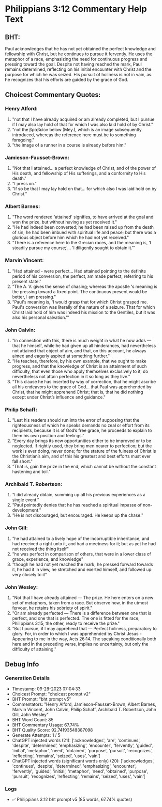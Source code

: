 # Philippians 3:12 Commentary Help Text

## BHT:
Paul acknowledges that he has not yet obtained the perfect knowledge and fellowship with Christ, but he continues to pursue it fervently. He uses the metaphor of a race, emphasizing the need for continuous progress and pressing toward the goal. Despite not having reached the mark, Paul remains determined, reflecting on his initial encounter with Christ and the purpose for which he was seized. His pursuit of holiness is not in vain, as he recognizes that his efforts are guided by the grace of God.

## Choicest Commentary Quotes:
### Henry Alford:
1. "not that I have already acquired or am already completed, but I pursue if I may also lay hold of that for which I was also laid hold of by Christ." 
2. "not the βραβεῖον below (Mey.), which is an image subsequently introduced, whereas the reference here must be to something foregoing."
3. "the image of a runner in a course is already before him."

### Jamieson-Fausset-Brown:
1. "Not that I attained... a perfect knowledge of Christ, and of the power of His death, and fellowship of His sufferings, and a conformity to His death." 
2. "I press on."
3. "If so be that I may lay hold on that... for which also I was laid hold on by Christ."

### Albert Barnes:
1. "The word rendered 'attained' signifies, to have arrived at the goal and won the prize, but without having as yet received it."
2. "He had indeed been converted; he had been raised up from the death of sin; he had been imbued with spiritual life and peace; but there was a glorious object before him which he had not yet received."
3. "There is a reference here to the Grecian races, and the meaning is, 'I steadily pursue my course;'... 'I diligently sought to obtain it.'"

### Marvin Vincent:
1. "Had attained - were perfect... Had attained pointing to the definite period of his conversion, the perfect, am made perfect, referring to his present state." 
2. "The A. V. gives the sense of chasing; whereas the apostle 's meaning is the pressing toward a fixed point. The continuous present would be better, I am pressing."
3. "Paul's meaning is, 'I would grasp that for which Christ grasped me. Paul's conversion was literally of the nature of a seizure. That for which Christ laid hold of him was indeed his mission to the Gentiles, but it was also his personal salvation.'"

### John Calvin:
1. "In connection with this, there is much weight in what he now adds — that he himself, while he had given up all hinderances, had nevertheless not attained that object of aim, and that, on this account, he always aimed and eagerly aspired at something further."
2. "He teaches, therefore, by his own example, that we ought to make progress, and that the knowledge of Christ is an attainment of such difficulty, that even those who apply themselves exclusively to it, do nevertheless not attain perfection in it so long as they live."
3. "This clause he has inserted by way of correction, that he might ascribe all his endeavors to the grace of God... that Paul was apprehended by Christ, that he might apprehend Christ; that is, that he did nothing except under Christ’s influence and guidance."

### Philip Schaff:
1. "Lest his readers should run into the error of supposing that the righteousness of which he speaks demands no zeal or effort from its recipients, because it is of God’s free grace, he proceeds to explain to them his own position and feelings."
2. "Every day brings its new opportunities either to be improved or to be neglected. If rightly used, they bring men nearer to perfection; but the work is ever doing, never done; for the stature of the fulness of Christ is the Christian’s aim, and of this his greatest and best efforts must ever fall short."
3. "That is, gain the prize in the end, which cannot be without the constant hastening and toil."

### Archibald T. Robertson:
1. "I did already obtain, summing up all his previous experiences as a single event."
2. "Paul pointedly denies that he has reached a spiritual impasse of non-development."
3. "He is not discouraged, but encouraged. He keeps up the chase."


### John Gill:
1. "he had attained to a lively hope of the incorruptible inheritance, and had received a right unto it, and had a meetness for it; but as yet he had not received the thing itself" 
2. "he was perfect in comparison of others, that were in a lower class of grace, experience, and knowledge" 
3. "though he had not yet reached the mark, he pressed forward towards it, he had it in view, he stretched and exerted himself, and followed up very closely to it"

### John Wesley:
1. "Not that I have already attained — The prize. He here enters on a new set of metaphors, taken from a race. But observe how, in the utmost fervour, he retains his sobriety of spirit."
2. "Or am already perfected — There is a difference between one that is perfect, and one that is perfected. The one is fitted for the race, Philippians 3:15; the other, ready to receive the prize."
3. "But I pursue, if I may apprehend that — Perfect holiness, preparatory to glory. For, in order to which I was apprehended by Christ Jesus - Appearing to me in the way, Acts 26:14. The speaking conditionally both here and in the preceding verse, implies no uncertainty, but only the difficulty of attaining."


## Debug Info
### Generation Details
- Timestamp: 09-28-2023 07:04:33
- Choicest Prompt: "choicest prompt v2"
- BHT Prompt: "bht prompt v5"
- Commentators: "Henry Alford, Jamieson-Fausset-Brown, Albert Barnes, Marvin Vincent, John Calvin, Philip Schaff, Archibald T. Robertson, John Gill, John Wesley"
- BHT Word Count: 85
- BHT Commentary Usage: 67.74%
- BHT Quality Score: 92.74193548387098
- Generate Attempts: 1 / 5
- ChatGPT injected words (21):
	['acknowledges', 'are', 'continues', 'despite', 'determined', 'emphasizing', 'encounter', 'fervently', 'guided', 'initial', 'metaphor', 'need', 'obtained', 'purpose', 'pursuit', 'recognizes', 'reflecting', 'remains', 'seized', 'uses', 'vain']
- ChatGPT injected words (significant words only) (20):
	['acknowledges', 'continues', 'despite', 'determined', 'emphasizing', 'encounter', 'fervently', 'guided', 'initial', 'metaphor', 'need', 'obtained', 'purpose', 'pursuit', 'recognizes', 'reflecting', 'remains', 'seized', 'uses', 'vain']

### Logs
- ✅ Philippians 3:12 bht prompt v5 (85 words, 67.74% quotes)